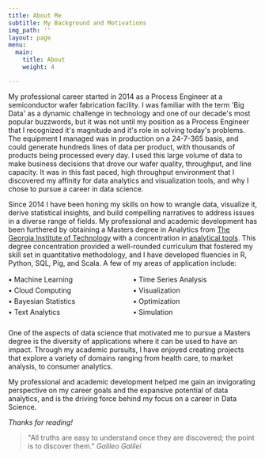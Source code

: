 ```yaml
---
title: About Me
subtitle: My Background and Motivations
img_path: ''
layout: page
menu:
  main:
    title: About
    weight: 4

---
```

My professional career started in 2014 as a Process Engineer at a semiconductor wafer fabrication facility. I was familiar with the term 'Big Data' as a dynamic challenge in technology and one of our decade's most popular buzzwords, but it was not until my position as a Process Engineer that I recognized it's magnitude and it's role in solving today's problems. The equipment I managed was in production on a 24-7-365 basis, and could generate hundreds lines of data per product, with thousands of products being processed every day. I used this large volume of data to make business decisions that drove our wafer quality, throughput, and line capacity. It was in this fast paced, high throughput environment that I discovered my affinity for data analytics and visualization tools, and why I chose to pursue a career in data science. 

Since 2014 I have been honing my skills on how to wrangle data, visualize it, derive statistical insights, and build compelling narratives to address issues in a diverse range of fields. My professional and academic development has been furthered by obtaining a Masters degree in Analytics from [The Georgia Institute of Technology](https://www.gatech.edu/about/rankings) with a concentration in [analytical tools](https://www.analytics.gatech.edu/curriculum/analytical-tools-track). This degree concentration provided a well-rounded curriculum that fostered my skill set in quantitative methodology, and I have developed fluencies in R, Python, SQL, Pig, and Scala. A few of my areas of application include:

<style>uli{
  width:760px;
  margin-bottom:20px;
  overflow:hidden;
  border-top:1px solid #ffffff;
}
lii{
  line-height:1.5em;
  border-bottom:1px solid #ffffff;
  float:left;
  display:inline;
}
#double lii  { width:50%;} <span class="code-comment">/* 2 col */</span>
#triple lii  { width:33.333%; } <span class="code-comment">/* 3 col */</span>
#quad lii    { width:25%; } <span class="code-comment">/* 4 col */</span>
#six lii     { width:16.666%; } <span class="code-comment">/* 6 col */</span></style>
<div>
<uli id = "double"><span class="code-comment"></span>
<lii>&bull; Machine Learning</lii>
<lii>&bull; Time Series Analysis</lii>
<lii>&bull; Cloud Computing</lii>
<lii>&bull; Visualization</lii>
<lii>&bull; Bayesian Statistics</lii>
<lii>&bull; Optimization</lii>
<lii>&bull; Text Analytics</lii>
<lii>&bull; Simulation</lii>
<lii><br/></lii>
<lii><br/></lii>
</uli></div>

<style type = "text/css">
  <!-- .tab { margin-left: 80px;}
  -->
</style>

One of the aspects of data science that motivated me to pursue a Masters degree is the diversity of applications where it can be used to have an impact. Through my academic pursuits, I have enjoyed creating projects that explore a variety of domains ranging from health care, to market analysis, to consumer analytics.

My professional and academic development helped me gain an invigorating perspective on my career goals and the expansive potential of data analytics, and is the driving force behind my focus on a career in Data Science.

_Thanks for reading!_

> "All truths are easy to understand once they are discovered; the point is to discover them." <cite>Galileo Galilei</cite>

<!--A short page about my background and motivations.-->